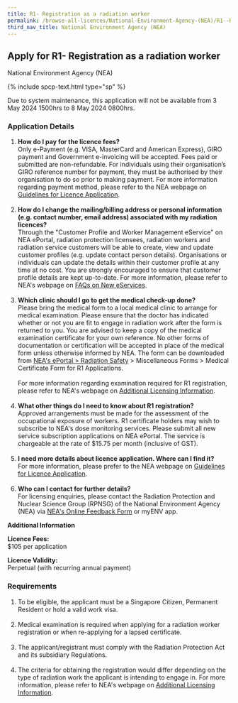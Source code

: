 ```yaml
---
title: R1- Registration as a radiation worker
permalink: /browse-all-licences/National-Environment-Agency-(NEA)/R1--Registration-as-a-radiation-worker
third_nav_title: National Environment Agency (NEA)
---
```


## Apply for R1- Registration as a radiation worker

National Environment Agency (NEA)

{% include spcp-text.html type="sp" %}

<p>Due to system maintenance, this application will not be available from 3 May 2024 1500hrs to 8 May 2024 0800hrs.</p>

<H3>Application Details</H3>

<ol>
<li><strong>How do I pay for the licence fees? </strong><br />Only e-Payment (e.g. VISA, MasterCard and American Express), GIRO payment and Government e-invoicing will be accepted. Fees paid or submitted are non-refundable. For individuals using their organisation&rsquo;s GIRO reference number for payment, they must be authorised by their organisation to do so prior to making payment. For more information regarding payment method, please refer to the NEA webpage on <a href="https://www.nea.gov.sg/our-services/radiation-safety/guidelines-for-licence-application-and-annual-payment" target="_blank" rel="noopener">Guidelines for Licence Application</a>.<br /><br /></li>
<li><strong>How do I change the mailing/billing address or personal information (e.g. contact number, email address) associated with my radiation licences? </strong><br />Through the "Customer Profile and Worker Management eService" on NEA ePortal, radiation protection licensees, radiation workers and radiation service customers will be able to create, view and update customer profiles (e.g. update contact person details). Organisations or individuals can update the details within their customer profile at any time at no cost. You are strongly encouraged to ensure that customer profile details are kept up-to-date. For more information, please refer to NEA's webpage on <a href="https://www.nea.gov.sg/our-services/radiation-safety/changes-in-2023/faqs-on-new-eservices" target="_blank" rel="noopener">FAQs on New eServices</a>.<br /><br /></li>
<li><strong>Which clinic should I go to get the medical check-up done? </strong><br />Please bring the medical form to a local medical clinic to arrange for medical examination. Please ensure that the doctor has indicated whether or not you are fit to engage in radiation work after the form is returned to you. You are advised to keep a copy of the medical examination certificate for your own reference. No other forms of documentation or certification will be accepted in place of the medical form unless otherwise informed by NEA. The form can be downloaded from <a href="https://www.eportal.nea.gov.sg/category/Radiation%20Safety" target="_blank" rel="noopener">NEA's ePortal &gt; Radiation Safety</a>&nbsp;&gt; Miscellaneous Forms &gt; Medical Certificate Form for R1 Applications.<br /><br />For more information regarding examination required for R1 registration, please refer to NEA's webpage on <a href="https://www.nea.gov.sg/our-services/radiation-safety/guidelines-for-licence-application-and-annual-payment/additional-licensing-information" target="_blank" rel="noopener">Additional Licensing Information</a>.<br /><br /></li>
<li><strong>What other things do I need to know about R1 registration? </strong><br />Approved arrangements must be made for the assessment of the occupational exposure of workers. R1 certificate holders may wish to subscribe to NEA's dose monitoring services. Please submit all new service subscription applications on NEA ePortal. The service is chargeable at the rate of $15.75 per month (inclusive of GST).<br /><br /></li>
<li><strong>I need more details about licence application. Where can I find it? </strong><br />For more information, please prefer to the NEA webpage on <a href="https://www.nea.gov.sg/our-services/radiation-safety/guidelines-for-licence-application-and-annual-payment" target="_blank" rel="noopener">Guidelines for Licence Application</a>.<br /><br /></li>
<li><strong>Who can I contact for further details? </strong><br />For licensing enquiries, please contact the Radiation Protection and Nuclear Science Group (RPNSG) of the National Environment Agency (NEA) via <a href="https://www.nea.gov.sg/corporate-functions/feedback" target="_blank" rel="noopener">NEA's Online Feedback Form</a> or myENV app.</li>
</ol>

<strong>Additional Information</strong>

<p><strong>Licence Fees:<br /></strong>$105 per application<strong><br /></strong></p>
<p><strong>Licence Validity:</strong><br />Perpetual (with recurring annual payment)</p>

<H3>Requirements</H3>

<ol>
<li>To be eligible, the applicant must be a Singapore Citizen, Permanent Resident or hold a valid work visa.<br /><br /></li>
<li>Medical examination is required when applying for a radiation worker registration or when re-applying for a lapsed certificate.<br /><br /></li>
<li>The applicant/registrant must comply with the Radiation Protection Act and its subsidiary Regulations.<br /><br /></li>
<li>The criteria for obtaining the registration would differ depending on the type of radiation work the applicant is intending to engage in. For more information, please refer to NEA's webpage on <a href="https://www.nea.gov.sg/our-services/radiation-safety/guidelines-for-licence-application-and-annual-payment/additional-licensing-information" target="_blank" rel="noopener">Additional Licensing Information</a>.</li>
</ol>

